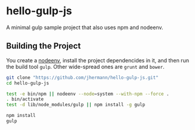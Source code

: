 # hello-gulp-js

A minimal gulp sample project that also uses npm and nodeenv.


## Building the Project

You create a [nodeenv](https://github.com/ekalinin/nodeenv),
install the project dependencides in it, and then run the build tool `gulp`.
Other wide-spread ones are `grunt` and `bower`.

```sh
git clone "https://github.com/jhermann/hello-gulp-js.git"
cd hello-gulp-js

test -e bin/npm || nodeenv --node=system --with-npm --force .
. bin/activate
test -d lib/node_modules/gulp || npm install -g gulp

npm install
gulp
```
